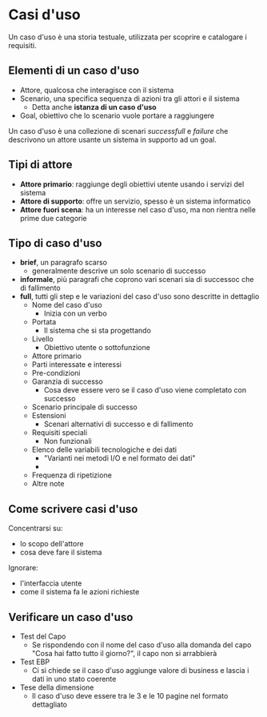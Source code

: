 # Casi d'uso

Un caso d'uso è una storia testuale, utilizzata per scoprire e catalogare i requisiti.

## Elementi di un caso d'uso

* Attore, qualcosa che interagisce con il sistema
* Scenario, una specifica sequenza di azioni tra gli attori e il sistema
	* Detta anche **istanza di un caso d'uso**
* Goal, obiettivo che lo scenario vuole portare a raggiungere

Un caso d'uso è una collezione di scenari *successfull* e *failure* che descrivono un attore usante un sistema in supporto ad un goal.

## Tipi di attore

* **Attore primario**: raggiunge degli obiettivi utente usando i servizi del sistema
* **Attore di supporto**: offre un servizio, spesso è un sistema informatico
* **Attore fuori scena**: ha un interesse nel caso d'uso, ma non rientra nelle prime due categorie

## Tipo di caso d'uso

* **brief**, un paragrafo scarso
	* generalmente descrive un solo scenario di successo
* **informale**, più paragrafi che coprono vari scenari sia di successoc che di fallimento
* **full**, tutti gli step e le variazioni del caso d'uso sono descritte in dettaglio 
	* Nome del caso d'uso
		* Inizia con un verbo
	* Portata
		* Il sistema che si sta progettando
	* Livello
		* Obiettivo utente o sottofunzione
	* Attore primario
	* Parti interessate e interessi
	* Pre-condizioni
	* Garanzia di successo
		* Cosa deve essere vero se il caso d'uso viene completato con successo
	* Scenario principale di successo
	* Estensioni
		* Scenari alternativi di successo e di fallimento
	* Requisiti speciali
		* Non funzionali
	* Elenco delle variabili tecnologiche e dei dati
		* "Varianti nei metodi I/O e nel formato dei dati"
		* 
	* Frequenza di ripetizione
	* Altre note

## Come scrivere casi d'uso

Concentrarsi su:

* lo scopo dell'attore
* cosa deve fare il sistema

Ignorare:

* l'interfaccia utente
* come il sistema fa le azioni richieste


## Verificare un caso d'uso

* Test del Capo
	* Se rispondendo con il nome del caso d'uso alla domanda del capo "Cosa hai fatto tutto il giorno?", il capo non si arrabbierà
* Test EBP
	* Ci si chiede se il caso d'uso aggiunge valore di business e lascia i dati in uno stato coerente
* Tese della dimensione
	* Il caso d'uso deve essere tra le 3 e le 10 pagine nel formato dettagliato

	